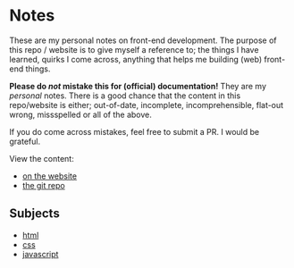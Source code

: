 # Notes

These are my personal notes on front-end development. The purpose of this repo / 
website is to give myself a reference to; the things I have learned, quirks I 
come across, anything that helps me building (web) front-end things.

**Please do _not_ mistake this for (official) documentation!** They are my 
_personal_ notes. There is a good chance that the content in this repo/website 
is either; out-of-date, incomplete, incomprehensible, flat-out wrong, 
missspelled or all of the above.

If you do come across mistakes, feel free to submit a PR. I would be grateful.

View the content:
* [on the website](https://petergoes.github.io/notes)
* [the git repo](https://github.com/petergoes/notes)

## Subjects

* [html](/notes/html/README.md)
* [css](/notes/css/README.md)
* [javascript](/notes/javascript/README.md)
